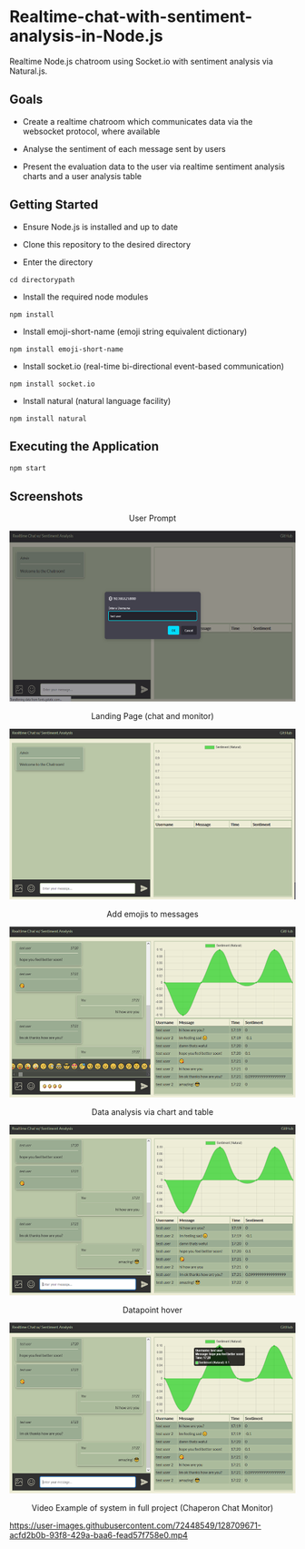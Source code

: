 # Realtime-chat-with-sentiment-analysis-in-Node.js
Realtime Node.js chatroom using Socket.io with sentiment analysis via Natural.js.

## Goals

* Create a realtime chatroom which communicates data via the websocket protocol, where available

* Analyse the sentiment of each message sent by users

* Present the evaluation data to the user via realtime sentiment analysis charts and a user analysis table

## Getting Started

* Ensure Node.js is installed and up to date

* Clone this repository to the desired directory

* Enter the directory

```
cd directorypath
```

* Install the required node modules

```
npm install
```


* Install emoji-short-name (emoji string equivalent dictionary)

```
npm install emoji-short-name
```


* Install socket.io (real-time bi-directional event-based communication)

```
npm install socket.io
```


* Install natural (natural language facility)

```
npm install natural
```

## Executing the Application

```
npm start
```

## Screenshots
<p align="center">User Prompt</p>
<p align="center">
  <img width="660" height="300" src="/screenshots/prompt.png">
</p>
<p align="center">Landing Page (chat and monitor)</p>
<p align="center">
  <img width="660" height="300" src="/screenshots/land.png">
</p>
<p align="center">Add emojis to messages</p>
<p align="center">
  <img width="660" height="300" src="/screenshots/emoji.png">
</p>
<p align="center">Data analysis via chart and table</p>
<p align="center">
  <img width="660" height="300" src="/screenshots/data.png">
</p>
<p align="center">Datapoint hover</p>
<p align="center">
  <img width="660" height="300" src="/screenshots/hover.png">
</p>

<p align="center">Video Example of system in full project (Chaperon Chat Monitor)</p>

https://user-images.githubusercontent.com/72448549/128709671-acfd2b0b-93f8-429a-baa6-fead57f758e0.mp4


